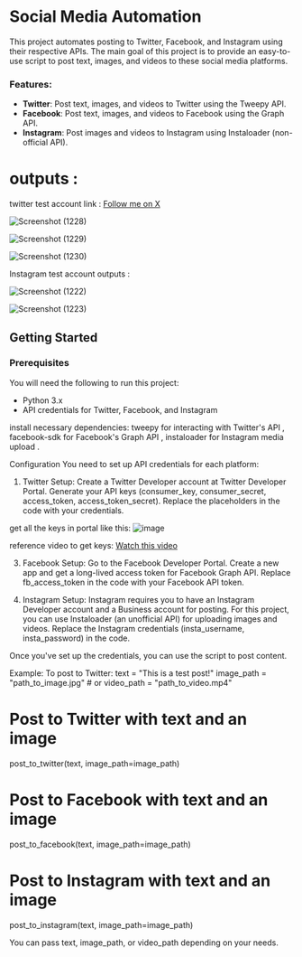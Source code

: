 # Social Media Automation

This project automates posting to Twitter, Facebook, and Instagram using their respective APIs. The main goal of this project is to provide an easy-to-use script to post text, images, and videos to these social media platforms.

### Features:
- **Twitter**: Post text, images, and videos to Twitter using the Tweepy API.
- **Facebook**: Post text, images, and videos to Facebook using the Graph API.
- **Instagram**: Post images and videos to Instagram using Instaloader (non-official API).

# outputs :

twitter test account link : [Follow me on X](https://x.com/adhitestaccount)

![Screenshot (1228)](https://github.com/user-attachments/assets/07677273-3e7c-4214-b816-f1a3723b6da4)

![Screenshot (1229)](https://github.com/user-attachments/assets/56f36b80-8b51-4145-956c-354f76fa0d9b)

![Screenshot (1230)](https://github.com/user-attachments/assets/bfcba2f5-9ffb-48c0-94f1-c8005eefa2cb)

Instagram test account outputs :

![Screenshot (1222)](https://github.com/user-attachments/assets/fb5e3d5e-ca91-4e2f-af86-fbb5d4f813e7)

![Screenshot (1223)](https://github.com/user-attachments/assets/a100c861-10da-4a8a-80ee-4557a7e95c14)


## Getting Started

### Prerequisites

You will need the following to run this project:

- Python 3.x
- API credentials for Twitter, Facebook, and Instagram
  
install necessary dependencies:
tweepy for interacting with Twitter's API ,
facebook-sdk for Facebook's Graph API ,
instaloader for Instagram media upload .

Configuration
You need to set up API credentials for each platform:

1. Twitter Setup:
Create a Twitter Developer account at Twitter Developer Portal.
Generate your API keys (consumer_key, consumer_secret, access_token, access_token_secret).
Replace the placeholders in the code with your credentials.

get all the keys in portal like this:
![image](https://github.com/user-attachments/assets/f1801c8c-265e-45da-838c-b198b8dc24af)

reference video to get keys:
[Watch this video](https://www.youtube.com/watch?v=QdJx942mfFc)

3. Facebook Setup:
Go to the Facebook Developer Portal.
Create a new app and get a long-lived access token for Facebook Graph API.
Replace fb_access_token in the code with your Facebook API token.

5. Instagram Setup:
Instagram requires you to have an Instagram Developer account and a Business account for posting.
For this project, you can use Instaloader (an unofficial API) for uploading images and videos.
Replace the Instagram credentials (insta_username, insta_password) in the code.


Once you've set up the credentials, you can use the script to post content.

Example:
To post to Twitter:
text = "This is a test post!"
image_path = "path_to_image.jpg"  # or video_path = "path_to_video.mp4"

# Post to Twitter with text and an image
post_to_twitter(text, image_path=image_path)

# Post to Facebook with text and an image
post_to_facebook(text, image_path=image_path)

# Post to Instagram with text and an image
post_to_instagram(text, image_path=image_path)

You can pass text, image_path, or video_path depending on your needs.


